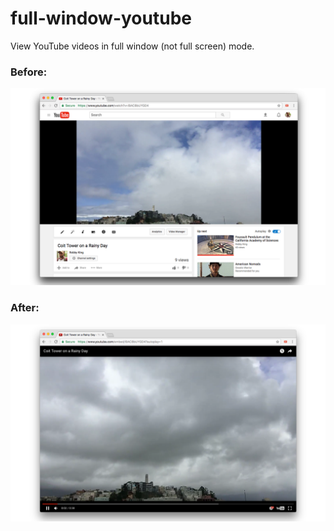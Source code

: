 # full-window-youtube
View YouTube videos in full window (not full screen) mode. 

### Before: 
![before](screenshot-1.png)

### After:
![after](screenshot-2.png)
